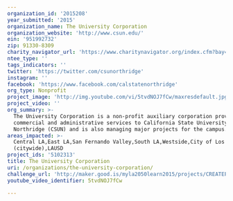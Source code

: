 ```yaml
---
organization_id: '2015208'
year_submitted: '2015'
organization_name: The University Corporation
organization_website: 'http://www.csun.edu/'
ein: '951992732'
zip: 91330-8309
charity_navigator_url: 'https://www.charitynavigator.org/index.cfm?bay=search.profile&ein=951992732'
ntee_type: ''
tags_indicators: ''
twitter: 'https://twitter.com/csunorthridge'
instagram: ''
facebook: 'https://www.facebook.com/calstatenorthridge'
org_type: Nonprofit
project_image: 'http://img.youtube.com/vi/5tvdNOJ7fCw/maxresdefault.jpg'
project_video: ''
org_summary: >-
  The University Corporation is a non-profit auxiliary corporation providing
  commercial and administrative services to California State University,
  Northridge (CSUN) and is also managing major projects for the campus.
areas_impacted: >-
  Central LA,East LA,San Fernando Valley,South LA,Westside,City of Los Angeles
  (citywide),LAUSD
project_ids: '5102313'
title: The University Corporation
uri: /organizations/the-university-corporation/
challenge_url: 'http://maker.good.is/myla2050learn2015/projects/CREATEProject.html'
youtube_video_identifier: 5tvdNOJ7fCw

---
```

